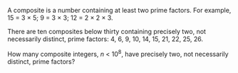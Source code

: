 <p>A composite is a number containing at least two prime factors. For example, 15 = 3 × 5; 9 = 3 × 3; 12 = 2 × 2 × 3.</p>

<p>There are ten composites below thirty containing precisely two, not necessarily distinct, prime factors:
4, 6, 9, 10, 14, 15, 21, 22, 25, 26.</p>

<p>How many composite integers, <var>n</var> &lt; 10<sup>8</sup>, have precisely two, not necessarily distinct, prime factors?</p>

